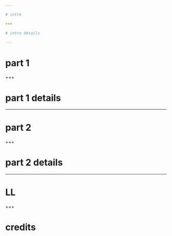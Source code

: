 ```yaml
---

# intro

+++

# intro details

---
```


# part 1

+++

# part 1 details

---

# part 2

+++

# part 2 details

---

# LL

+++

# credits
